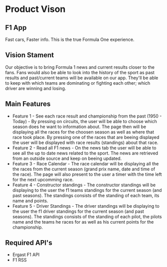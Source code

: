 # Product Vison

## F1 App

Fast cars, Faster info. This is the true Formula One experience.

## Vision Stament 

Our objective is to bring Formula 1 news and current results closer to the fans. Fans would also be able to look into the history of the sport as past results and past/current teams will be available on our app. They'll be able to keep with which teams are dominating or fighting each other; which driver are winning and losing.

## Main Features
 - Feature 1 - See each race result and championship from the past (1950 - Today) - By pressing on circuits, the user will be able to choose which season does he want to information about. The page then will be displaying all the races for the choosen season as well as where that race took place. By pressing one of the races that are beeing displayed the user will be displayed with race results (standings) about that race.
 - Feature 2 - Read all F1 news - On the news tab the user will be able to see all the up to date news related to the sport. The news are retrieved from an outside source and keep on beeing updated.
 - Feature 3 - Race Calendar - The race calendar will be displaying all the the races from the current season (grand prix name, date and time of the race). The page will also present to the user a timer with the time left for the next upcomming race.
 - Feature 4 - Constructor standings - The constructor standings will be displaying to the user the f1 teams standings for the current season (and past seasons). The standings consists of the standing of each team, its name and points.
 - Feature 5 - Driver Standings -  The driver standings will be displaying to the user the f1 driver standings for the current season (and past seasons). The standings consists of the standing of each pilot, the pilots name and the teams he races for as well as his current points for the championship.

## Required API's
- Ergast F1 API
- F1 RSS
